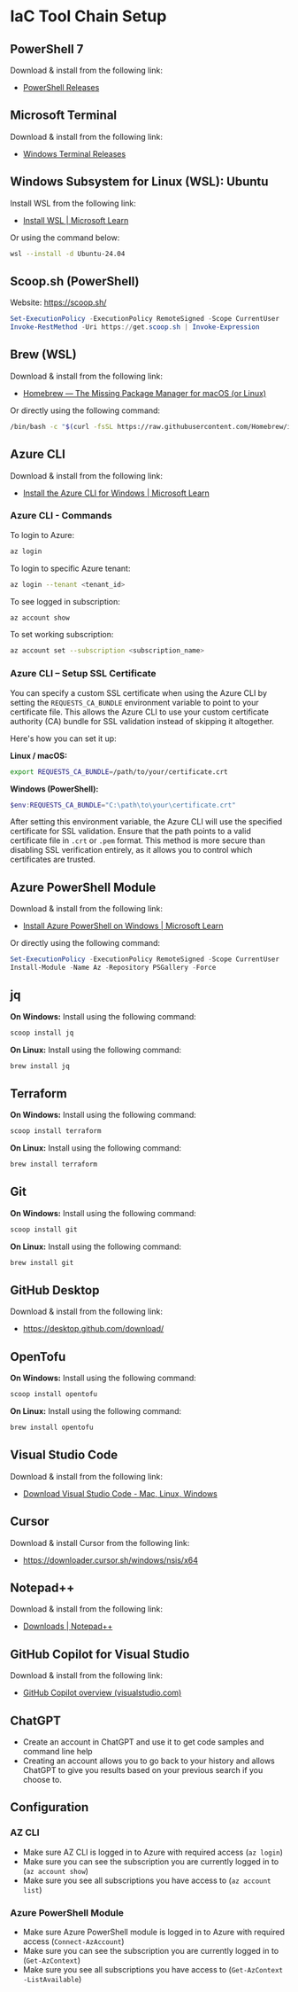 # IaC Tool Chain Setup

## PowerShell 7

Download & install from the following link:
- [PowerShell Releases](https://github.com/PowerShell/PowerShell/releases)

## Microsoft Terminal

Download & install from the following link:
- [Windows Terminal Releases](https://github.com/microsoft/terminal/releases)

## Windows Subsystem for Linux (WSL): Ubuntu

Install WSL from the following link:
- [Install WSL | Microsoft Learn](https://learn.microsoft.com/en-us/windows/wsl/install)

Or using the command below:
```bash
wsl --install -d Ubuntu-24.04
```

## Scoop.sh (PowerShell)

Website: https://scoop.sh/

```powershell
Set-ExecutionPolicy -ExecutionPolicy RemoteSigned -Scope CurrentUser
Invoke-RestMethod -Uri https://get.scoop.sh | Invoke-Expression
```

## Brew (WSL)

Download & install from the following link:
- [Homebrew — The Missing Package Manager for macOS (or Linux)](https://brew.sh/)

Or directly using the following command:
```bash
/bin/bash -c "$(curl -fsSL https://raw.githubusercontent.com/Homebrew/install/HEAD/install.sh)"
```

## Azure CLI

Download & install from the following link:
- [Install the Azure CLI for Windows | Microsoft Learn](https://learn.microsoft.com/en-us/cli/azure/install-azure-cli-windows)

### Azure CLI - Commands

To login to Azure:
```bash
az login
```

To login to specific Azure tenant:
```bash
az login --tenant <tenant_id>
```

To see logged in subscription:
```bash
az account show
```

To set working subscription:
```bash
az account set --subscription <subscription_name>
```

### Azure CLI – Setup SSL Certificate

You can specify a custom SSL certificate when using the Azure CLI by setting the `REQUESTS_CA_BUNDLE` environment variable to point to your certificate file. This allows the Azure CLI to use your custom certificate authority (CA) bundle for SSL validation instead of skipping it altogether.

Here's how you can set it up:

**Linux / macOS:**
```bash
export REQUESTS_CA_BUNDLE=/path/to/your/certificate.crt
```

**Windows (PowerShell):**
```powershell
$env:REQUESTS_CA_BUNDLE="C:\path\to\your\certificate.crt"
```

After setting this environment variable, the Azure CLI will use the specified certificate for SSL validation. Ensure that the path points to a valid certificate file in `.crt` or `.pem` format. This method is more secure than disabling SSL verification entirely, as it allows you to control which certificates are trusted.

## Azure PowerShell Module

Download & install from the following link:
- [Install Azure PowerShell on Windows | Microsoft Learn](https://learn.microsoft.com/en-us/powershell/azure/install-azps-windows)

Or directly using the following command:
```powershell
Set-ExecutionPolicy -ExecutionPolicy RemoteSigned -Scope CurrentUser
Install-Module -Name Az -Repository PSGallery -Force
```

## jq

**On Windows:** Install using the following command:
```powershell
scoop install jq
```

**On Linux:** Install using the following command:
```bash
brew install jq
```

## Terraform

**On Windows:** Install using the following command:
```powershell
scoop install terraform
```

**On Linux:** Install using the following command:
```bash
brew install terraform
```

## Git

**On Windows:** Install using the following command:
```powershell
scoop install git
```

**On Linux:** Install using the following command:
```bash
brew install git
```

## GitHub Desktop

Download & install from the following link:
- https://desktop.github.com/download/

## OpenTofu

**On Windows:** Install using the following command:
```powershell
scoop install opentofu
```

**On Linux:** Install using the following command:
```bash
brew install opentofu
```

## Visual Studio Code

Download & install from the following link:
- [Download Visual Studio Code - Mac, Linux, Windows](https://code.visualstudio.com/download)

## Cursor

Download & install Cursor from the following link:
- https://downloader.cursor.sh/windows/nsis/x64

## Notepad++

Download & install from the following link:
- [Downloads | Notepad++](https://notepad-plus-plus.org/downloads/)

## GitHub Copilot for Visual Studio

Download & install from the following link:
- [GitHub Copilot overview (visualstudio.com)](https://visualstudio.microsoft.com/github-copilot/)

## ChatGPT

- Create an account in ChatGPT and use it to get code samples and command line help
- Creating an account allows you to go back to your history and allows ChatGPT to give you results based on your previous search if you choose to.

## Configuration

### AZ CLI

- Make sure AZ CLI is logged in to Azure with required access (`az login`)
- Make sure you can see the subscription you are currently logged in to (`az account show`)
- Make sure you see all subscriptions you have access to (`az account list`)

### Azure PowerShell Module

- Make sure Azure PowerShell module is logged in to Azure with required access (`Connect-AzAccount`)
- Make sure you can see the subscription you are currently logged in to (`Get-AzContext`)
- Make sure you see all subscriptions you have access to (`Get-AzContext -ListAvailable`)
